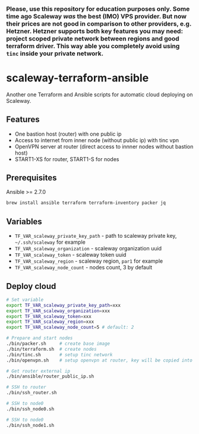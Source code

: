 ### Please, use this repository for education purposes only. Some time ago Scaleway *was* the best (IMO) VPS provider. But now their prices are not good in comparison to other providers, e.g. Hetzner. Hetzner supports both key features you may need: project scoped private network between regions and good terraform driver. This way able you completely avoid using `tinc` inside your private network.

scaleway-terraform-ansible
==========================

Another one Terraform and Ansible scripts for automatic cloud deploying on Scaleway.

## Features
- One bastion host (router) with one public ip
- Access to internet from inner node (without public ip) with tinc vpn
- OpenVPN server at router (direct access to innner nodes without bastion host)
- START1-XS for router, START1-S for nodes

## Prerequisites

Ansible >= 2.7.0

```bash
brew install ansible terraform terraform-inventory packer jq
```

## Variables

- `TF_VAR_scaleway_private_key_path` - path to scaleway private key, `~/.ssh/scaleway` for example
- `TF_VAR_scaleway_organization` - scaleway organization uuid
- `TF_VAR_scaleway_token` - scaleway token uuid
- `TF_VAR_scaleway_region` - scaleway region, `par1` for example
- `TF_VAR_scaleway_node_count` - nodes count, 3 by default

## Deploy cloud

```bash
# Set variable
export TF_VAR_scaleway_private_key_path=xxx
export TF_VAR_scaleway_organization=xxx
export TF_VAR_scaleway_token=xxx
export TF_VAR_scaleway_region=xxx
export TF_VAR_scaleway_node_count=5 # default: 2

# Prepare and start nodes
./bin/packer.sh     # create base image
./bin/terraform.sh  # create nodes
./bin/tinc.sh       # setup tinc network
./bin/openvpn.sh    # setup openvpn at router, key will be copied into openvpn_keys/

# Get router external ip 
./bin/ansible/router_public_ip.sh

# SSH to router
./bin/ssh_router.sh

# SSH to node0
./bin/ssh_node0.sh

# SSH to node0
./bin/ssh_node1.sh

```
